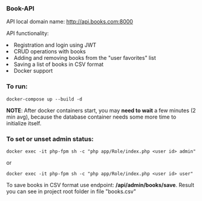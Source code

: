 ### Book-API
API local domain name: http://api.books.com:8000

API functionality:
<li>Registration and login using JWT</li>
<li>CRUD operations with books</li>
<li>Adding and removing books from the "user favorites" list</li>
<li>Saving a list of books in CSV format</li>
<li>Docker support</li>

### To run:
````
docker-compose up --build -d
````
**NOTE**: After docker containers start, you may **need to wait** a few minutes (2 min avg), because the database container needs some more time to initialize itself.

### To set or unset admin status:
````
docker exec -it php-fpm sh -c "php app/Role/index.php <user id> admin"
````
or
````
docker exec -it php-fpm sh -c "php app/Role/index.php <user id> user"
````

To save books in CSV format use endpoint:
__/api/admin/books/save__. Result you can see in project root folder in file "books.csv"